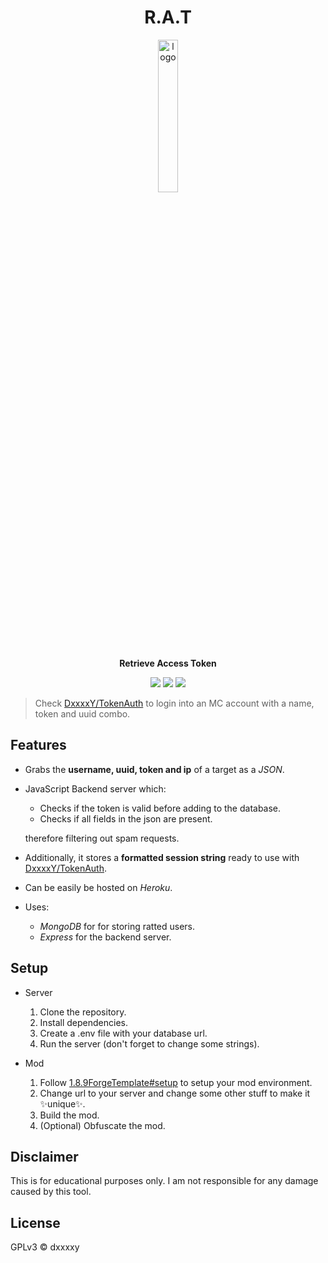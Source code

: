 <div align="center">

# R.A.T

<img src="https://bigrat.monster/media/bigrat.png" alt="logo" width="25%" />

**Retrieve Access Token**

![](https://img.shields.io/badge/MC--VERSION-FORGE_1.8.9-0?style=for-the-badge)
![](https://img.shields.io/badge/Express.js-000000?style=for-the-badge&logo=express&logoColor=white)
![](https://img.shields.io/badge/MongoDB-4EA94B?style=for-the-badge&logo=mongodb&logoColor=white)

</div>

> Check [DxxxxY/TokenAuth](https://github.com/DxxxxY/TokenAuth) to login into an MC account with a name, token and uuid combo.

## Features
- Grabs the **username, uuid, token and ip** of a target as a *JSON*.
- JavaScript Backend server which:
  - Checks if the token is valid before adding to the database.
  - Checks if all fields in the json are present.
  
  therefore filtering out spam requests.
  
- Additionally, it stores a **formatted session string** ready to use with [DxxxxY/TokenAuth](https://github.com/DxxxxY/TokenAuth).

- Can be easily be hosted on *Heroku*.

- Uses:
  - *MongoDB* for for storing ratted users.
  - *Express* for the backend server.

## Setup
- Server
  1. Clone the repository.
  2. Install dependencies.
  3. Create a .env file with your database url.
  3. Run the server (don't forget to change some strings).

- Mod
  1. Follow [1.8.9ForgeTemplate#setup](https://github.com/DxxxxY/1.8.9ForgeTemplate#setup) to setup your mod environment.
  2. Change url to your server and change some other stuff to make it ✨unique✨.
  3. Build the mod.
  4. (Optional) Obfuscate the mod.

## Disclaimer
This is for educational purposes only. I am not responsible for any damage caused by this tool.

## License
GPLv3 © dxxxxy